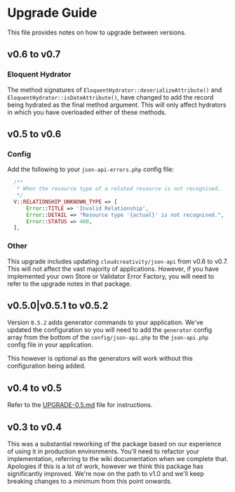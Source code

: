 # Upgrade Guide

This file provides notes on how to upgrade between versions.

## v0.6 to v0.7

### Eloquent Hydrator

The method signatures of `EloquentHydrator::deserializeAttribute()` and `EloquentHydrator::isDateAttribute()`,
have changed to add the record being hydrated as the final method argument. This will only affect hydrators
in which you have overloaded either of these methods.

## v0.5 to v0.6

### Config

Add the following to your `json-api-errors.php` config file:

```php
  /**
   * When the resource type of a related resource is not recognised.
   */
  V::RELATIONSHIP_UNKNOWN_TYPE => [
      Error::TITLE => 'Invalid Relationship',
      Error::DETAIL => "Resource type '{actual}' is not recognised.",
      Error::STATUS => 400,
  ],
```

### Other

This upgrade includes updating `cloudcreativity/json-api` from v0.6 to v0.7. This will not affect the vast majority
of applications. However, if you have implemented your own Store or Validator Error Factory, you will need to refer
to the upgrade notes in that package.

## v0.5.0|v0.5.1 to v0.5.2

Version `0.5.2` adds generator commands to your application. We've updated the configuration so you will need to
add the `generator` config array from the bottom of the `config/json-api.php` to the `json-api.php` config file
in your application. 

This however is optional as the generators will work without this configuration being added.

## v0.4 to v0.5

Refer to the [UPGRADE-0.5.md](UPGRADE-0.5.md) file for instructions.

## v0.3 to v0.4

This was a substantial reworking of the package based on our experience of using it in production environments.
You'll need to refactor your implementation, referring to the wiki documentation when we complete that.
Apologies if this is a lot of work, however we think this package has significantly improved. We're now on the 
path to v1.0 and we'll keep breaking changes to a minimum from this point onwards.
